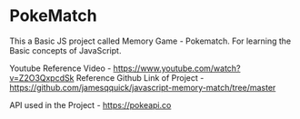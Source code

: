 # PokeMatch
This a Basic JS project called Memory Game - Pokematch. For learning the Basic concepts of JavaScript.

Youtube Reference Video - https://www.youtube.com/watch?v=Z2O3QxpcdSk
Reference Github Link of Project - https://github.com/jamesqquick/javascript-memory-match/tree/master

API used in the Project - https://pokeapi.co
